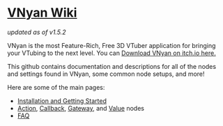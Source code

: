# [VNyan Wiki](../../wiki)
*updated as of v1.5.2*

VNyan is the most Feature-Rich, Free 3D VTuber application for bringing your VTubing to the next level. You can [Download VNyan on itch.io here.](https://suvidriel.itch.io/vnyan)

This github contains documentation and descriptions for all of the nodes and settings found in VNyan, some common node setups, and more!

Here are some of the main pages:
- [Installation and Getting Started](../../wiki/Getting-started)
- [Action](../../wiki/Action-Nodes), [Callback](../../wiki/Callback-Nodes), [Gateway](../../wiki/Gateway-Nodes), and [Value](../../wiki/Value-Nodes) nodes
- [FAQ](../../wiki/FAQ)
